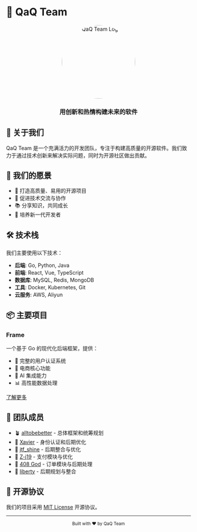 # 🚀 QaQ Team

<div align="center">
  <img src="https://github.com/QaQTeam.png" alt="QaQ Team Logo" width="200" height="200" style="border-radius: 50%;">
  
  ### 用创新和热情构建未来的软件
</div>

## 👋 关于我们

QaQ Team 是一个充满活力的开发团队，专注于构建高质量的开源软件。我们致力于通过技术创新来解决实际问题，同时为开源社区做出贡献。

## 🌟 我们的愿景

- 🎯 打造高质量、易用的开源项目
- 🤝 促进技术交流与协作
- 📚 分享知识，共同成长
- 🌱 培养新一代开发者

## 🛠️ 技术栈

我们主要使用以下技术：

- **后端**: Go, Python, Java
- **前端**: React, Vue, TypeScript
- **数据库**: MySQL, Redis, MongoDB
- **工具**: Docker, Kubernetes, Git
- **云服务**: AWS, Aliyun

## 📦 主要项目

### Frame
一个基于 Go 的现代化后端框架，提供：
- 🔐 完整的用户认证系统
- 🛒 电商核心功能
- 🤖 AI 集成能力
- 📊 高性能数据处理

[了解更多](https://github.com/QaQTeam/Frame)

## 👥 团队成员

- 🪴 [alltobebetter](https://github.com/alltobebetter) - 总体框架和统筹规划
- 🍄 [Xavier](https://github.com/Xavier-Tse) - 身份认证和后期优化
- 🌟 [jtf_shine](https://github.com/jyfct356) - 后期整合与优化
- 🍋 [Z-j19](https://github.com/Z-j19) - 支付模块与优化
- 🥑 [408 God](https://github.com//NEUFFFYK) - 订单模块与后期处理
- 🌿 [liberty](https://github.com/liberty0722) - 后期规划与整合

## 📜 开源协议

我们的项目采用 [MIT License](LICENSE) 开源协议。

---

<div align="center">
  <sub>Built with ❤️ by QaQ Team</sub>
</div> 
